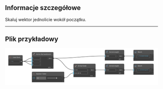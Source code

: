## Informacje szczegółowe
Skaluj wektor jednolicie wokół początku.
___
## Plik przykładowy

![Scale (scale_factor)](./Autodesk.DesignScript.Geometry.Vector.Scale(scale_factor)_img.jpg)

